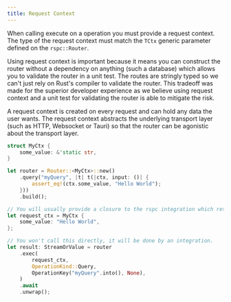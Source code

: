 ```yaml
---
title: Request Context
---
```


When calling execute on a operation you must provide a request context. The type of the request context must match the `TCtx` generic parameter defined on the `rspc::Router`.

Using request context is important because it means you can construct the router without a dependency on anything (such a database) which allows you to validate the router in a unit test. The routes are stringly typed so we can't just rely on Rust's compiler to validate the router. This tradeoff was made for the superior developer experience as we believe using request context and a unit test for validating the router is able to mitigate the risk.

A request context is created on every request and can hold any data the user wants. The request context abstracts the underlying transport layer (such as HTTP, Websocket or Tauri) so that the router can be agonistic about the transport layer.

```rust
struct MyCtx {
    some_value: &'static str,
}

let router = Router::<MyCtx>::new()
    .query("myQuery", |t| t(|ctx, input: ()| {
        assert_eq!(ctx.some_value, "Hello World");
    }))
    .build();

// You will usually provide a closure to the rspc integration which returns this.
let request_ctx = MyCtx {
    some_value: "Hello World",
};

// You won't call this directly, it will be done by an integration.
let result: StreamOrValue = router
    .exec(
        request_ctx,
        OperationKind::Query,
        OperationKey("myQuery".into(), None),
    )
    .await
    .unwrap();
```
